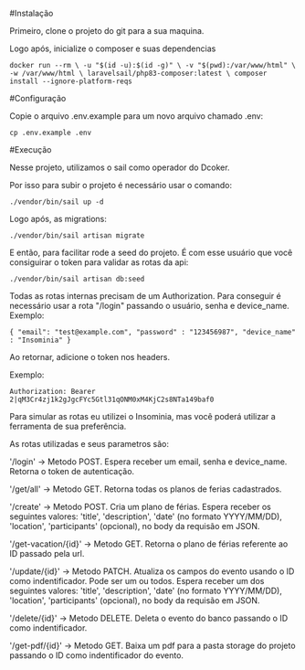 #Instalação

Primeiro, clone o projeto do git para a sua maquina. 

Logo após, inicialize o composer e suas dependencias 

``
docker run --rm \
    -u "$(id -u):$(id -g)" \
    -v "$(pwd):/var/www/html" \
    -w /var/www/html \
    laravelsail/php83-composer:latest \
    composer install --ignore-platform-reqs
``

#Configuração

Copie o arquivo .env.example para um novo arquivo chamado .env:

``
cp .env.example .env
``

#Execução

Nesse projeto, utilizamos o sail como operador do Dcoker. 

Por isso para subir o projeto é necessário usar o comando: 

``
./vendor/bin/sail up -d
``

Logo após, as migrations: 

``
./vendor/bin/sail artisan migrate
``

E então, para facilitar rode a seed do projeto. É com esse usuário que você consiguirar o token para validar as rotas da api: 

``
./vendor/bin/sail artisan db:seed
``

Todas as rotas internas precisam de um Authorization. Para conseguir é necessário usar a rota "/login" passando o usuário, senha e device_name. 
Exemplo: 

``
{
	"email": "test@example.com",
	"password" : "123456987",
	"device_name" : "Insominia"
}
``

Ao retornar, adicione o token nos headers. 

Exemplo:

``
Authorization: Bearer 2|qM3Cr4zj1k2gJgcFYc5Gtl31qONM0xM4KjC2s8NTa149baf0
``

Para simular as rotas eu utilizei o Insominia, mas você poderá utilizar a ferramenta de sua preferência. 



As rotas utilizadas e seus parametros são:

'/login' -> Metodo POST. Espera receber um email, senha e device_name. Retorna o token de autenticação.

'/get/all' -> Metodo GET. Retorna todas os planos de ferias cadastrados.

'/create' -> Metodo POST. Cria um plano de férias. Espera receber os seguintes valores: 'title', 'description', 'date' (no formato YYYY/MM/DD), 'location', 'participants' (opcional), no body da requisão em JSON.

'/get-vacation/{id}' -> Metodo GET. Retorna o plano de férias referente ao ID passado pela url.

'/update/{id}' -> Metodo PATCH. Atualiza os campos do evento usando o ID como indentificador. Pode ser um ou todos. Espera receber um dos seguintes valores: 'title', 'description', 'date' (no formato YYYY/MM/DD), 'location', 'participants' (opcional), no body da requisão em JSON.

'/delete/{id}' -> Metodo DELETE. Deleta o evento do banco passando o ID como indentificador.

'/get-pdf/{id}' -> Metodo GET. Baixa um pdf para a pasta storage do projeto passando o ID como indentificador do evento.
